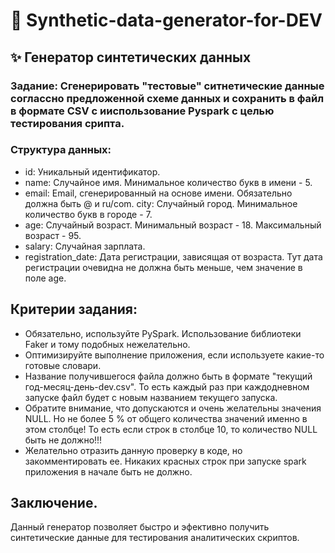 # :muscle: Synthetic-data-generator-for-DEV
## :sparkles: Генератор синтетических данных 

### **Задание:** Сгенерировать "тестовые" ситнетические данные соглассно предложенной схеме данных и сохранить в файл в формате CSV с ииспользование Pyspark с целью тестирования срипта. 
### **Структура данных:** 
- id: Уникальный идентификатор.
- name: Случайное имя. Минимальное количество букв в имени - 5.
- email: Email, сгенерированный на основе имени. Обязательно должна быть @ и ru/com. city: Случайный город. Минимальное количество букв в городе - 7. 
- age: Случайный возраст. Минимальный возраст - 18. Максимальный возраст - 95.
- salary: Случайная зарплата. 
- registration_date: Дата регистрации, зависящая от возраста. Тут дата регистрации очевидна не должна быть меньше, чем значение в поле age.

## Критерии задания:
- Обязательно, используйте PySpark. Использование библиотеки Faker и тому подобных нежелательно. 
- Оптимизируйте выполнение приложения, если используете какие-то готовые словари. 
- Название получившегося файла должно быть в формате "текущий год-месяц-день-dev.csv". То есть каждый раз при каждодневном запуске файл будет с новым названием текущего запуска. 
- Обратите внимание, что допускаются и очень желательны значения NULL. Но не более 5 % от общего количества значений именно в этом столбце! То есть если строк в столбце 10, то количество NULL быть не должно!!! 
- Желательно отразить данную проверку в коде, но закомментировать ее. Никаких красных строк при запуске spark приложения в начале быть не должно.


## Заключение.
Данный генератор позволяет быстро и эфективно получить синтетические данные для тестирования аналитических скриптов. 
